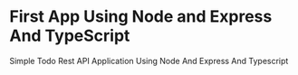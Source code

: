 # First App Using Node and Express And TypeScript

Simple Todo Rest API Application Using Node And Express And Typescript
